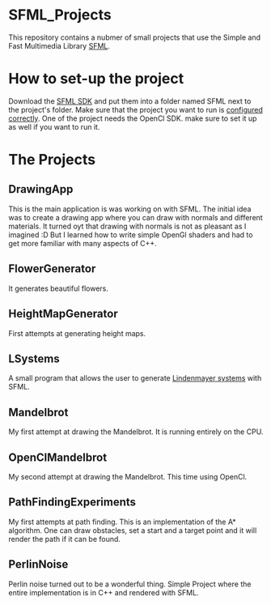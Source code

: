 # SFML_Projects
This repository contains a nubmer of small projects that use the Simple and Fast Multimedia Library [SFML](https://www.sfml-dev.org/).
# How to set-up the project
Download the [SFML SDK](https://www.sfml-dev.org/download.php) and put them into a folder named SFML next to the project's folder. Make sure that the project you want to run is [configured correctly](https://www.sfml-dev.org/tutorials/2.5/start-vc.php). One of the project needs the OpenCl SDK. make sure to set it up as well if you want to run it.
# The Projects
## DrawingApp
This is the main application is was working on with SFML. The initial idea was to create a drawing app where you can draw with normals and different materials. It turned oyt that drawing with normals is not as pleasant as I imagined :D
But I learned how to write simple OpenGl shaders and had to get more familiar with many aspects of C++.
## FlowerGenerator
It generates beautiful flowers.
## HeightMapGenerator
First attempts at generating height maps.
## LSystems
A small program that allows the user to generate [Lindenmayer systems](https://en.wikipedia.org/wiki/L-system) with SFML.
## Mandelbrot
My first attempt at drawing the Mandelbrot. It is running entirely on the CPU.
## OpenClMandelbrot
My second attempt at drawing the Mandelbrot. This time using OpenCl.
## PathFindingExperiments
My first attempts at path finding. This is an implementation of the A* algorithm. One can draw obstacles, set a start and a target point and it will render the path if it can be found.
## PerlinNoise
Perlin noise turned out to be a wonderful thing. Simple Project where the entire implementation is in C++ and rendered with SFML.
